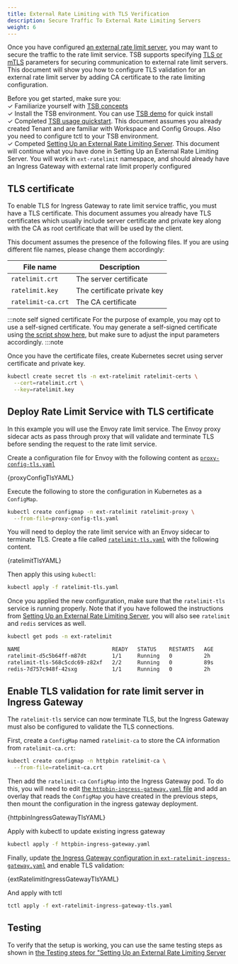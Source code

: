 ```yaml
---
title: External Rate Limiting with TLS Verification
description: Secure Traffic To External Rate Limiting Servers
weight: 6
---
```


Once you have configured [an external rate limit server](./external_rate_limiting), you may want to secure the traffic to the rate limit service. TSB supports specifying [TLS or mTLS](../../refs/tsb/auth/v2/auth#clienttlssettings) parameters for securing communication to external rate limit servers. This document will show you how to configure TLS validation for an external rate limit server by adding CA certificate to the rate limiting configuration. 

Before you get started, make sure you: <br />
✓ Familiarize yourself with [TSB concepts](../../concepts/toc) <br />
✓ Install the TSB environment. You can use [TSB demo](../../setup/self_managed/demo-installation) for quick install<br />
✓ Completed [TSB usage quickstart](../../quickstart). This document assumes you already created Tenant and are familiar with Workspace and Config Groups. Also you need to configure tctl to your TSB environment.<br/>
✓ Competed [Setting Up an External Rate Limiting Server](./external_rate_limiting). This document will continue what you have done in Setting Up an External Rate Limiting Server. You will work in `ext-ratelimit` namespace, and should already have an Ingress Gateway with external rate limit properly configured<br/>

## TLS certificate

To enable TLS for Ingress Gateway to rate limit service traffic, you must have a TLS certificate. This document assumes you already have TLS certificates which usually include server certificate and private key along with the CA as root certificate that will be used by the client.

This document assumes the presence of the following files. If you are using different file names, please change them accordingly:

| File name          | Description |
|--------------------|-------------|
| `ratelimit.crt`    | The server certificate |
| `ratelimit.key`    | The certificate private key |
| `ratelimit-ca.crt` | The CA certificate |

:::note self signed certificate
For the purpose of example, you may opt to use a self-signed certificate.
You may generate a self-signed certificate using [the script show here](../../quickstart/ingress_gateway#certificate-for-gateway), but make sure to adjust the input parameters accordingly.
:::note

Once you have the certificate files, create Kubernetes secret using server certificate and private key. 

```bash
kubectl create secret tls -n ext-ratelimit ratelimit-certs \
  --cert=ratelimit.crt \
  --key=ratelimit.key
```

## Deploy Rate Limit Service with TLS certificate

In this example you will use the Envoy rate limit service. The Envoy proxy sidecar acts as pass through proxy that will validate and terminate TLS before sending the request to the rate limit service. 

Create a configuration file for Envoy with the following content as [`proxy-config-tls.yaml`](../../assets/howto/rate_limiting/proxy-config-tls.yaml)

<CodeBlock className="language-yaml">
  {proxyConfigTlsYAML}
</CodeBlock>

Execute the following to store the configuration in Kubernetes as a `ConfigMap`.

```bash
kubectl create configmap -n ext-ratelimit ratelimit-proxy \
  --from-file=proxy-config-tls.yaml
```

You will need to deploy the rate limit service with an Envoy sidecar to terminate TLS.
Create a file called [`ratelimit-tls.yaml`](../../assets/howto/rate_limiting/ratelimit-tls.yaml) with the following content.

<CodeBlock className="language-yaml">
  {ratelimitTlsYAML}
</CodeBlock>

Then apply this using `kubectl`:

```bash
kubectl apply -f ratelimit-tls.yaml
```

Once you applied the new configuration, make sure that the `ratelimit-tls` service is running properly.
Note that if you have followed the instructions from [Setting Up an External Rate Limiting Server](./external_rate_limiting), you will also see `ratelimit` and `redis` services as well.

```bash
kubectl get pods -n ext-ratelimit

NAME                             READY   STATUS    RESTARTS   AGE
ratelimit-d5c5b64ff-m87dt        1/1     Running   0          2h
ratelimit-tls-568c5cdc69-z82xf   2/2     Running   0          89s
redis-7d757c948f-42sxg           1/1     Running   0          2h
```

## Enable TLS validation for rate limit server in Ingress Gateway

The `ratelimit-tls` service can now terminate TLS, but the Ingress Gateway must also be configured to validate the TLS connections.

First, create a `ConfigMap` named `ratelimit-ca` to store the CA information from `ratelimit-ca.crt`:

```bash
kubectl create configmap -n httpbin ratelimit-ca \
  --from-file=ratelimit-ca.crt
```

Then add the `ratelimit-ca` `ConfigMap` into the Ingress Gateway pod. To do this, you will need to edit [the `httpbin-ingress-gateway.yaml` file](../../reference/samples/httpbin#expose-the-httpbin-service) and add an overlay that reads the `ConfigMap` you have created in the previous steps, then mount the configuration in the ingress gateway deployment.

<CodeBlock className="language-yaml">
  {httpbinIngressGatewayTlsYAML}
</CodeBlock>

Apply with kubectl to update existing ingress gateway

```bash
kubectl apply -f httpbin-ingress-gateway.yaml
```

Finally, update [the Ingress Gateway configuration in `ext-ratelimit-ingress-gateway.yaml`](./external_rate_limiting#configure-ingress-gateway) and enable TLS validation:

<CodeBlock className="language-yaml">
  {extRatelimitIngressGatewayTlsYAML}
</CodeBlock>

And apply with tctl

```bash
tctl apply -f ext-ratelimit-ingress-gateway-tls.yaml
```

## Testing

To verify that the setup is working, you can use the same testing steps as shown in [the Testing steps for "Setting Up an External Rate Limiting Server](./external_rate_limiting#testing)

